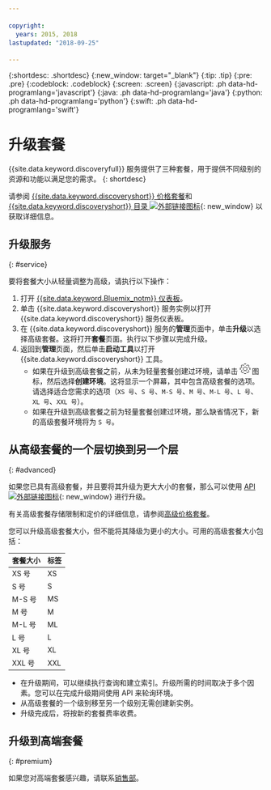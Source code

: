 ```yaml
---

copyright:
  years: 2015, 2018
lastupdated: "2018-09-25"

---
```


{:shortdesc: .shortdesc}
{:new_window: target="_blank"}
{:tip: .tip}
{:pre: .pre}
{:codeblock: .codeblock}
{:screen: .screen}
{:javascript: .ph data-hd-programlang='javascript'}
{:java: .ph data-hd-programlang='java'}
{:python: .ph data-hd-programlang='python'}
{:swift: .ph data-hd-programlang='swift'}

# 升级套餐

{{site.data.keyword.discoveryfull}} 服务提供了三种套餐，用于提供不同级别的资源和功能以满足您的需求。
{: shortdesc}

请参阅 [{{site.data.keyword.discoveryshort}} 价格套餐](/docs/services/discovery/pricing-details.html)和 [{{site.data.keyword.discoveryshort}} 目录 ![外部链接图标](../../icons/launch-glyph.svg "外部链接图标")](https://console.ng.bluemix.net/catalog/services/discovery/){: new_window} 以获取详细信息。

## 升级服务
{: #service} 

要将套餐大小从轻量调整为高级，请执行以下操作：

1. 打开 [{{site.data.keyword.Bluemix_notm}} 仪表板](https://console.{DomainName}/dashboard)。 
1. 单击 {{site.data.keyword.discoveryshort}} 服务实例以打开 {{site.data.keyword.discoveryshort}} 服务仪表板。
1. 在 {{site.data.keyword.discoveryshort}} 服务的**管理**页面中，单击**升级**以选择高级套餐。这将打开**套餐**页面。执行以下步骤以完成升级。 
1. 返回到**管理**页面，然后单击**启动工具**以打开 {{site.data.keyword.discoveryshort}} 工具。
   - 如果在升级到高级套餐之前，从未为轻量套餐创建过环境，请单击 ![齿轮](images/icon_settings.png) 图标，然后选择**创建环境**。这将显示一个屏幕，其中包含高级套餐的选项。请选择适合您需求的选项（`XS 号`、`S 号`、`M-S 号`、`M 号`、`M-L 号`、`L 号`、`XL 号`、`XXL 号`）。
   - 如果在升级到高级套餐之前为轻量套餐创建过环境，那么缺省情况下，新的高级套餐环境将为 `S 号`。 

## 从高级套餐的一个层切换到另一个层
{: #advanced} 

如果您已具有高级套餐，并且要将其升级为更大大小的套餐，那么可以使用 [API ![外部链接图标](../../icons/launch-glyph.svg "外部链接图标")](https://www.ibm.com/watson/developercloud/discovery/api/v1/curl.html?curl#update-environment){: new_window} 进行升级。 

有关高级套餐存储限制和定价的详细信息，请参阅[高级价格套餐](/docs/services/discovery/pricing-details.html#advanced)。

您可以升级高级套餐大小，但不能将其降级为更小的大小。可用的高级套餐大小包括： 

套餐大小|标签
--------- | ------ 
XS 号|XS
S 号|S
M-S 号|MS
M 号|M
M-L 号|ML
L 号|L
XL 号|XL
XXL 号|XXL

- 在升级期间，可以继续执行查询和建立索引。升级所需的时间取决于多个因素。您可以在完成升级期间使用 API 来轮询环境。
- 从高级套餐的一个级别移至另一个级别无需创建新实例。 
- 升级完成后，将按新的套餐费率收费。

## 升级到高端套餐
{: #premium}

如果您对高端套餐感兴趣，请联系[销售部](https://ibm.biz/contact-wdc-premium)。  
